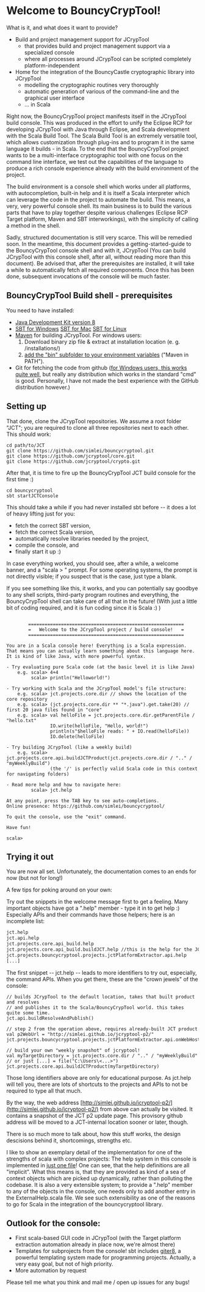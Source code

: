 # Welcome to BouncyCrypTool!

What is it, and what does it want to provide?
 - Build and project management support for JCrypTool
     * that provides build and project management support via a specialized console
     * where all processes around JCrypTool can be scripted completely platform-independent
 - Home for the integration of the BouncyCastle cryptographic library into JCrypTool
     * modelling the cryptographic routines very thoroughly
     * automatic generation of various of the command-line and the graphical user interface
     * ... in Scala

Right now, the BouncyCrypTool project manifests itself in the JCrypTool build console. This was produced in the
effort to unify the Eclipse RCP for developing JCrypTool with Java through Eclipse, and Scala development with the
Scala Build Tool.
The Scala Build Tool is an extremely versatile tool, which allows customization through plug-ins and to program it
in the same language it builds - in Scala. To the end that the BouncyCrypTool project wants to be a multi-interface
cryptographic tool with one focus on the command line interface, we test out the capabilities of the language to
produce a rich console experience already with the build environment of the project.

The build environment is a console shell which works under all platforms, with autocompletion, built-in help and
it is itself a Scala interpreter which can leverage the code in the project to automate the build. This means, a very, very
powerful console shell. Its main business is to build the various parts that have to play together despite various challenges
(Eclipse RCP Target platform, Maven and SBT interworkings), with the simplicity of calling a method in the shell.

Sadly, structured documentation is still very scarce. This will be remedied soon. In the meantime, this document provides a getting-started-guide to
the BouncyCrypTool console shell and with it, JCrypTool (You can build JCrypTool with this console shell, after all, without reading more than this document). Be advised that, after the prerequisites are installed, it will take a while to automatically fetch
all required components. Once this has been done, subsequent invocations of the console will be much faster.

## BouncyCrypTool Build shell - prerequisites

You need to have installed:
 - [Java Development Kit version 8](http://www.oracle.com/technetwork/java/javase/downloads/jdk8-downloads-2133151.html)
 - [SBT for Windows](http://www.scala-sbt.org/1.0/docs/Installing-sbt-on-Windows.html) [SBT for Mac](http://www.scala-sbt.org/1.0/docs/Installing-sbt-on-Mac.html) [SBT for Linux](http://www.scala-sbt.org/1.0/docs/Installing-sbt-on-Linux.html)
 - [Maven](https://maven.apache.org/download.cgi) for building JCrypTool. For windows users:
    1) Download binary zip file & extract at installation location (e. g. <UserHome>/installations/)
    2) [add the "bin" subfolder to your environment variables](https://maven.apache.org/guides/getting-started/windows-prerequisites.html) ("Maven in PATH").
 - Git for fetching the code from github ([for Windows users, this works quite well](https://git-scm.com/download/win), but really any distribution which works in the standard "cmd" is good. Personally, I have not made the best experience with the GitHub distribution however.)

## Setting up

That done, clone the JCrypTool repositories. We assume a root folder "JCT"; you are required to clone all three repositories next to each other.
This should work: 

```
cd path/to/JCT
git clone https://github.com/simlei/bouncycryptool.git
git clone https://github.com/jcryptool/core.git
git clone https://github.com/jcryptool/crypto.git
```

After that, it is time to fire up the BouncyCrypTool JCT build console for the first time :)

```
cd bouncycryptool
sbt startJCTConsole
```

This should take a while if you had never installed sbt before -- it does a lot of heavy lifting just for you:
 - fetch the correct SBT version, 
 - fetch the correct Scala version, 
 - automatically resolve libraries needed by the project, 
 - compile the console, and
 - finally start it up :)
 
In case everything worked, you should see, after a while, a welcome banner, and a "scala > " prompt.
For some operating systems, the prompt is not directly visible; if you suspect that is the case, just type a blank. 

If you see something like this, it works, and you can potentially say goodbye to any shell scripts, 
third-party program routines and everything, the BouncyCrypTool shell can take care of all that in the future! (With just a little bit of coding required, and it is fun coding since it is Scala :) )

```

        =========================================================
        =   Welcome to the JCrypTool project / build console!   =
        =========================================================

You are in a Scala console here! Everything is a Scala expression.
That means you can actually learn something about this language here.
It is kind of like Java, with more powerful syntax.

- Try evaluating pure Scala code (at the basic level it is like Java)
    e.g. scala> 4+4
         scala> println("Helloworld!")

- Try working with Scala and the JCrypTool model's file structure:
    e.g. scala> jct.projects.core.dir // shows the location of the core repository
    e.g. scala> (jct.projects.core.dir ** "*.java").get.take(20) // first 20 java files found in "core"
    e.g. scala> val helloFile = jct.projects.core.dir.getParentFile / "hello.txt"
                IO.write(helloFile, "Hello, world!")
                println(s"$helloFile reads: " + IO.read(helloFile))
                IO.delete(helloFile)

- Try building JCrypTool (like a weekly build)
    e.g. scala> jct.projects.core.api.buildJCTProduct(jct.projects.core.dir / ".." / "myWeeklyBuild")
                (the '/' is perfectly valid Scala code in this context for navigating folders)

- Read more help and how to navigate here:
         scala> jct.help

At any point, press the TAB key to see auto-completions.
Online presence: https://github.com/simlei/bouncycryptool/

To quit the console, use the "exit" command.

Have fun!

scala> 
```

## Trying it out

You are now all set.
Unfortunately, the documentation comes to an ends for now (but not for long!)

A few tips for poking around on your own:

Try out the snippets in the welcome message first to get a feeling. 
Many important objects have got a ".help" member - type it in to get help :)
Especially APIs and their commands have those helpers; here is an incomplete list: 

```dtd
jct.help
jct.api.help
jct.projects.core.api_build.help
jct.projects.core.api_build.buildJCT.help //this is the help for the JCT build command; [...].buildJCT() would execute it
jct.projects.bouncycryptool.projects.jctPlatformExtractor.api.help
[...]
```

The first snippet -- jct.help -- leads to more identifiers to try out, especially, the 
command APIs. When you get there, these are the "crown jewels" of the console: 

```
// builds JCrypTool to the default location, takes that built product and resolves
// and publishes it to the Scala/BouncyCrypTool world. this takes quite some time.
jct.api.buildResolveAndPublish()  

// step 2 from the operation above, requires already-built JCT product
val p2WebUrl = "http://simlei.github.io/jcryptool-p2/"
jct.projects.bouncycryptool.projects.jctPlatformExtractor.api.onWebHostedBuild.resolveAndPublish(p2WebUrl) 

// build your own "weekly snapshot" of jcryptool!
val myTargetDirectory = jct.projects.core.dir / ".." / "myWeeklyBuild"  // or just [...] = file("C:\Users\<...>")
jct.projects.core.api.buildJCTProduct(myTargetDirectory)

``` 

Those long identifiers above are only for educational purpose. As jct.help will tell you, 
there are lots of shortcuts to the projects and APIs to not be required to type all that much.

By the way, the web address [http://simlei.github.io/jcryptool-p2/](http://simlei.github.io/jcryptool-p2/)
from above can actually be visited. It contains a snapshot of the JCT p2 update page. 
This provisory github address will be moved to a JCT-internal location sooner or later, though.

There is so much more to talk about, how this stuff works, the design descisions behind it, shortcomings, strengths etc.

I like to show an exemplary detail of the implementation for one of the strengths of scala with complex projects: 
The help system in this console is implemented in [just one file](https://github.com/simlei/bouncycryptool/blob/master/internal/sbt-jcryptool-manager/src/main/scala/org/jcryptool/consolehelp/ExternalHelp.scala)! 
One can see, that the help definitions are all "implicit". What this means is, that they are provided as kind of a 
sea of context objects which are picked up dynamically, rather than polluting the codebase. It is also a very extensible system; to provide a ".help" 
member to any of the objects in the console, one needs only to add another entry in the ExternalHelp.scala file. We see such extensibility
as one of the reasons to go for Scala in the integration of the bouncycryptool library.

## Outlook for the console:

 * First scala-based GUI code in JCrypTool (with the Target platform extraction automation already in place now, we're almost there)
 * Templates for subprojects from the console! sbt includes [giter8](http://www.foundweekends.org/giter8/), a powerful templating system made for programming projects. 
 Actually, a very easy goal, but not of high priority.
 * More automation by request
 
Please tell me what you think and mail me / open up issues for any bugs!
